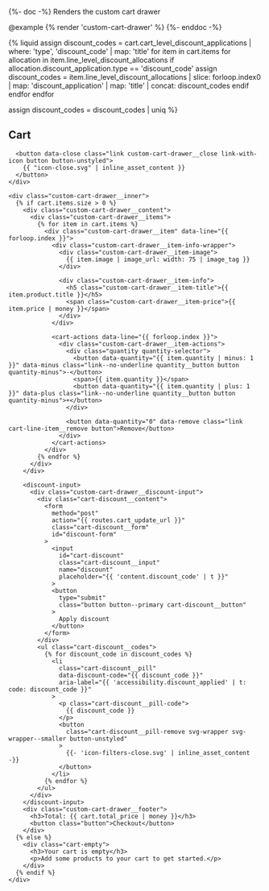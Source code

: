 {%- doc -%}
  Renders the custom cart drawer

  @example
  {% render 'custom-cart-drawer' %}
{%- enddoc -%}

<script src="{{ 'custom-cart-drawer.js'| asset_url }}" defer></script>

{% liquid
  assign discount_codes = cart.cart_level_discount_applications | where: 'type', 'discount_code' | map: 'title'
  for item in cart.items
    for allocation in item.line_level_discount_allocations
      if allocation.discount_application.type == 'discount_code'
        assign discount_codes = item.line_level_discount_allocations | slice: forloop.index0 | map: 'discount_application' | map: 'title' | concat: discount_codes
      endif
    endfor
  endfor

  assign discount_codes = discount_codes | uniq
%}

<custom-cart-drawer data-open-trigger="cart-icon-bubble" class="custom-cart-drawer-container">
  <div id="CustomCartOverlay" class="custom-cart-drawer-overlay"></div>
  <div class="custom-cart-drawer">
    <div class="custom-cart-drawer__header">
      <h2>Cart</h2>

      <button data-close class="link custom-cart-drawer__close link-with-icon button button-unstyled">
        {{ "icon-close.svg" | inline_asset_content }}
      </button>
    </div>

    <div class="custom-cart-drawer__inner">
      {% if cart.items.size > 0 %}
        <div class="custom-cart-drawer__content">
          <div class="custom-cart-drawer__items">
            {% for item in cart.items %}
              <div class="custom-cart-drawer__item" data-line="{{ forloop.index }}">
                <div class="custom-cart-drawer__item-info-wrapper">
                  <div class="custom-cart-drawer__item-image">
                    {{ item.image | image_url: width: 75 | image_tag }}
                  </div>

                  <div class="custom-cart-drawer__item-info">
                    <h5 class="custom-cart-drawer__item-title">{{ item.product.title }}</h5>
                    <span class="custom-cart-drawer__item-price">{{ item.price | money }}</span>
                  </div>
                </div>

                <cart-actions data-line="{{ forloop.index }}">
                  <div class="custom-cart-drawer__item-actions">
                    <div class="quantity quantity-selector">
                      <button data-quantity="{{ item.quantity | minus: 1 }}" data-minus class="link--no-underline quantity__button button quantity-minus">-</button>
                      <span>{{ item.quantity }}</span>
                      <button data-quantity="{{ item.quantity | plus: 1 }}" data-plus class="link--no-underline quantity__button button quantity-minus">+</button>
                    </div>

                    <button data-quantity="0" data-remove class="link cart-line-item__remove button">Remove</button>
                  </div>
                </cart-actions>
              </div>
            {% endfor %}
          </div>
        </div>

        <discount-input>
          <div class="custom-cart-drawer__discount-input">
            <div class="cart-discount__content">
              <form
                method="post"
                action="{{ routes.cart_update_url }}"
                class="cart-discount__form"
                id="discount-form"
              >
                <input
                  id="cart-discount"
                  class="cart-discount__input"
                  name="discount"
                  placeholder="{{ 'content.discount_code' | t }}"
                >
                <button
                  type="submit"
                  class="button button--primary cart-discount__button"
                >
                  Apply discount
                </button>
              </form>
            </div>
            <ul class="cart-discount__codes">
              {% for discount_code in discount_codes %}
                <li
                  class="cart-discount__pill"
                  data-discount-code="{{ discount_code }}"
                  aria-label="{{ 'accessibility.discount_applied' | t: code: discount_code }}"
                >
                  <p class="cart-discount__pill-code">
                    {{ discount_code }}
                  </p>
                  <button
                    class="cart-discount__pill-remove svg-wrapper svg-wrapper--smaller button-unstyled"
                  >
                    {{- 'icon-filters-close.svg' | inline_asset_content -}}
                  </button>
                </li>
              {% endfor %}
            </ul>
          </div>
        </discount-input>
        <div class="custom-cart-drawer__footer">
          <h3>Total: {{ cart.total_price | money }}</h3>
          <button class="button">Checkout</button>
        </div>
      {% else %}
        <div class="cart-empty">
          <h3>Your cart is empty</h3>
          <p>Add some products to your cart to get started.</p>
        </div>
      {% endif %}
    </div>
  </div>
</custom-cart-drawer>